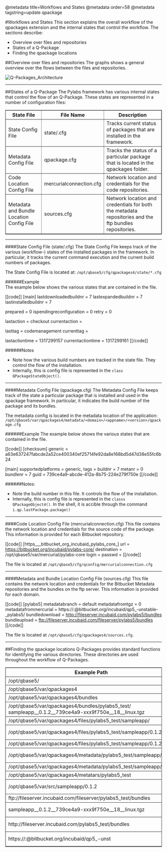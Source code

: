 @metadata title=Workflows and States
@metadata order=58
@metadata tagstring=update qpackage

[imgQPArch2]: images/images50/qpackages/qp5_architecture_2.png

#Workflows and States
This section explains the overall workflow of the qpackages extension and the internal states that control the workflow.
The sections describe:  
* Overview over files and repositories  
* States of a Q-Package    
* Finding the qpackage locations  



##Overview over files and repositories
The graphs shows a general overview over the flows between the files and repositories.  

![Q-Packages_Architecture][imgQPArch2]


***   

##States of a Q-Package
The Pylabs framework has various internal states that control the flow of an Q-Package. These states are represented in a number of configuration files:  



<table border="1" >
  <tr>
    <th>State File</th>
    <th>File Name</th>
    <th>Description</th>
  </tr>
  <tr>
    <td>State Config File</td>
    <td>state/.cfg</td>
    <td>Tracks current status of packages that are installed in the framework.</td>
  </tr>
  <tr>
    <td>Metadata Config File</td>
    <td>qpackage.cfg</td>
    <td>Tracks the status of a particular package that is located in the qpackages folder.</td>
  </tr>
  <tr>
    <td>Code Location Config File</td>
    <td>mercurialconnection.cfg</td>
    <td>Network location and credentials for the code repositories.</td>
  </tr>
  <tr>
    <td>Metadata and Bundle Location Config File</td>
    <td>sources.cfg</td>
    <td>Network location and credentials for both the metadata repositories and the ftp bundles repositories.</td>
  </tr>
</table>


***   

####State Config File   (state/.cfg)
The State Config File keeps track of the various (workflow-) states of the installed packages in the framework. In particular, it tracks the current command execution and the current build numbers of packages.

The State Config File is  located at:
`/opt/qbase5/cfg/qpackages4/state/*.cfg`


######Example  
The example below shows the various states that are contained in the file.

[[code]]
[main]
lastdownloadedbuildnr = 7
lastexpandedbuildnr = 7
lastinstalledbuildnr = 7

prepared = 0
ispendingreconfiguration = 0
retry = 0

lastaction = checkout
currentaction = 

lasttag = codemanagement
currenttag =

lastactiontime = 1317299157
currentactiontime = 1317299161
[[/code]]


######Notes  
*  Note how the various build numbers are tracked in the state file.  They control the flow of the installation.  
*  Internally, this is config file is represented in the `class QPackageStateObject()`. 

***   

####Metadata Config File (qpackage.cfg)
The Metadata Config File keeps track of the state a particular package that is installed and used in the qpackage framework.  In particular, it indicates the build number of the package and its bundles.

The metadata config is located in the metadata location of the application:  
`/opt/qbase5/var/qpackages4/metadata/<domain>/<appname>/<version>/qpackage.cfg`

######Example
The example below shows the various states that are contained in the file.

[[code]]
[checksum]
generic = a63e637247fabcde2a52ce400340ef25714fe92da8e168bd5d47d38e55fc6b24

[main]
supportedplatforms = generic, 
tags = 
buildnr = 7
metanr = 0
bundlenr = 7
guid = 739ce4a9-abcde-412a-8b75-224e279f750e
[[/code]]

######Notes:  
*  Note the build number in this file.  It controls the flow of the installation.    
*  Internally, this is config file is represented in the `classs QPackageObject4()`. In the shell, it is accible through the command  `i.qp.lastPackage.package()`  

***   

####Code Location Config File (mercurialconnection.cfg)
This file contains the network location and credentials for the source code of the package.
This information is provided for each Bitbucket repository.

[[code]]
[https___bitbucket_org_incubaid_pylabs_core_]
url = https://bitbucket.org/incubaid/pylabs-core/
destination = /opt/qbase5/var/mercurial/pylabs-core
login = 
passwd = 
[[/code]]

The file is located at `/opt/qbase5/cfg/qconfig/mercurialconnection.cfg`

***   

####Metadata and Bundle Location  Config File  (sources.cfg)
This file contains the network location and credentials for the Bitbucket Metadata repositories and the bundles on the ftp server.
This information is provided for each domain.

[[code]]
[pylabs5]
metadatabranch = default
metadatafromtgz = 0
metadatafrommercurial = https://<login>:<password>@bitbucket.org/incubaid/qp5_-unstable-_pylabs5/
bundledownload = http://fileserver.incubaid.com/pylabs5/bundles
bundleupload = ftp://fileserver.incubaid.com/fileserver/pylabs5/bundles
[[/code]]

The file is located at `/opt/qbase5/cfg/qpackages4/sources.cfg`.

***  

##Finding the qpackage locations
Q-Packages provides standard functions for identifying the various directories.  These directories are used throughout the workflow of Q-Packages.


<table border="1" width="100%">
    <col width="60%" />
    <col width="40%" />

<tr>
    <th>Example Path</td>
    <th>Parameter call</td>
</tr>
<tr>
    <td>/opt/qbase5/</td>
    <td>q.dirs.baseDir </td>
    <td></td>
</tr>
<tr>
    <td>/opt/qbase5/var/qpackages4</td>
    <td>q.dirs.packageDir </td>
    <td></td>
</tr>
<tr>
    <td>/opt/qbase5/var/qpackages4/bundles</td>
    <td>q.qp.getBundlesPath()</td>
    <td></td>
</tr>
<tr>
    <td>/opt/qbase5/var/qpackages4/bundles/pylabs5_test/ sampleapp__0.1.2__739ce4a9-xxx9f750e__18__linux.tgz</td>
    <td>i.qp.lastPackage.qpackage. getPathBundle()</td>
    <td></td>
</tr>
<tr>
    <td>/opt/qbase5/var/qpackages4/files/pylabs5_test/sampleapp/</td>
    <td>q.qp.getDataPath() </td>
    <td></td>
</tr>
<tr>
    <td>/opt/qbase5/var/qpackages4/files/pylabs5_test/sampleapp/0.1.2/</td>
    <td>i.qp.lastPackage.qpackage. getPathFiles()</td>
    <td></td>
</tr>
<tr>
    <td>/opt/qbase5/var/qpackages4/files/pylabs5_test/sampleapp/0.1.2</td>
    <td>q.qp.getDataPath() </td>
    <td></td>
</tr>
<tr>
    <td>/opt/qbase5/var/qpackages4/metadata/pylabs5_test/sampleapp/0.1.2</td>
    <td>i.qp.lastPackage.qpackage. getPathMetadata()</td>
    <td></td>
</tr>
<tr>
    <td>/opt/qbase5/var/qpackages4/metadata/pylabs5_test/sampleapp/0.1.2</td>
    <td>q.qp.getMetadataPath()</td>
    <td></td>
</tr>
<tr>
    <td>/opt/qbase5/var/qpackages4/metatars/pylabs5_test</td>
    <td>q.qp.getMetaTarPath()</td>
    <td></td>
</tr>
<tr>
    <td>/opt/qbase5/var/src/sampleapp/0.1.2</td>
    <td>i.qp.lastPackage.qpackage. getPathSourceCode()</td>
    <td></td>
</tr>
<tr>
    <td>ftp://fileserver.incubaid.com/fileserver/pylabs5_test/bundles</td>
    <td>domain() _getBundleUpload()</td>
    <td></td>
</tr>
<tr>
    <td>sampleapp__0.1.2__739ce4a9-xxx9f750e__18__linux.tgz</td>
    <td>i.qp.lastPackage.qpackage. getBundleName()</td>
    <td></td>
</tr>
<tr>
    <td>http://fileserver.incubaid.com/pylabs5_test/bundles</td>
    <td>domain() _getBundleDownload()</td>
    <td></td>
</tr>
<tr>
    <td>https://<user>:<password>@bitbucket.org/incubaid/qp5_-unst</td>
    <td>domain() _getMetadataFromMercurial()</td>
    <td></td>
</tr>

</table>



